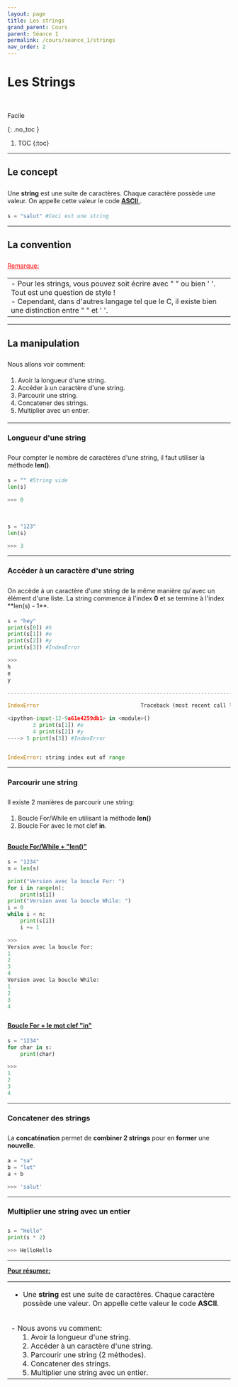 ```yaml
---
layout: page
title: Les strings
grand_parent: Cours
parent: Séance 1
permalink: /cours/seance_1/strings
nav_order: 2
---
```



<link rel="stylesheet" href="/css/placement-label.css">  
<link rel="shortcut icon" href="https://new-leaves.github.io/img/favicon/favicon.ico">

<div id="containerIntro">
<h1><b>Les Strings</b></h1> &nbsp; <p class="label label-green">Facile</p>   
</div>

{: .no_toc }
1. TOC
{:toc}

---

## Le concept


<div style="margin-top:0.7cm;margin-bottom:0.5cm">
Une <b>string</b> est une suite de caractères. Chaque caractère possède une valeur. On appelle cette valeur le code <a href="https://fr.wikipedia.org/wiki/American_Standard_Code_for_Information_Interchange" target="_blank"><b>ASCII</b> </a>.
</div>

```python
s = "salut" #Ceci est une string
```
---

##  La convention

<div style="margin-top:0.7cm;margin-bottom:0.5cm">
<font color = "red"> <u> Remarque: </u> </font>
</div>
<table><tr><td>
- Pour les strings, vous pouvez soit écrire avec " " ou bien ' '. Tout est une question de style !
<br>
- Cependant, dans d'autres langage tel que le C, il existe bien une distinction entre " " et ' '. 
</td></tr></table>

---

## La manipulation


<div style="margin-top:0.7cm;margin-bottom:0.5cm">
Nous allons voir comment:
</div>

<div style="margin-bottom:0.5cm">
<ol>
<li> Avoir la longueur d'une string.</li> 
<li> Accéder à un caractère d'une string.</li>
<li> Parcourir une string.</li>
<li> Concatener des strings.</li>
<li> Multiplier avec un entier.</li>
</ol>
</div>

---

### Longueur d'une string

<div style="margin-top:0.7cm;margin-bottom:0.5cm">
Pour compter le nombre de caractères d'une string, il faut utiliser la méthode <b>len()</b>.
</div>

```python
s = "" #String vide
len(s)
```
```python
>>> 0
```

<br>

```python
s = "123"
len(s)
```
```python
>>> 3
```

---

### Accéder à un caractère d'une string

<div style="margin-top:0.7cm;margin-bottom:0.5cm">
On accède à un caractère d'une string de la même manière qu'avec un élément d'une liste.
La string commence à l'index <b>0</b> et se termine à l'index **len(s) - 1**.
</div>

```python
s = "hey"
print(s[0]) #h
print(s[1]) #e
print(s[2]) #y
print(s[3]) #IndexError
```
```python
>>>
h
e
y

---------------------------------------------------------------------------

IndexError                                Traceback (most recent call last)

<ipython-input-12-9a61e4259db1> in <module>()
        3 print(s[1]) #e
        4 print(s[2]) #y
----> 5 print(s[3]) #IndexError


IndexError: string index out of range
```

---

### Parcourir une string

<div style="margin-top:0.7cm;margin-bottom:0.5cm">
Il existe 2 manières de parcourir une string:
</div>
<div style="margin-bottom:0.8cm">
<ol>
<li>Boucle For/While en utilisant la méthode <b>len()</b></li>
<li>Boucle For avec le mot clef <b>in</b>.</li>
</ol>
</div>

#### <u> Boucle For/While + "len()"</u>
<div style="margin-bottom:0.5cm">
</div>

```python
s = "1234"
n = len(s)

print("Version avec la boucle For: ")
for i in range(n):
    print(s[i])    
print("Version avec la boucle While: ")
i = 0
while i < n:
    print(s[i])
    i += 1
```
```python
>>>
Version avec la boucle For: 
1
2
3
4
Version avec la boucle While: 
1
2
3
4
```
<div style="margin-top:0.7cm">
</div>

#### <u> Boucle For + le mot clef "in"</u>

<div style="margin-bottom:0.5cm">
</div>

```python
s = "1234"
for char in s:
    print(char)
```
```python
>>>
1
2
3
4
```

---

### Concatener des strings

<div style="margin-top:0.7cm;margin-bottom:0.5cm">
La <b>concaténation</b> permet de <b>combiner 2 strings</b> pour en <b>former</b> une <b>nouvelle</b>.
</div>


```python
a = "sa"
b = "lut"
a + b
```
```python
>>> 'salut'
```

---

### Multiplier une string avec un entier
<div style="margin-top:0.7cm;margin-bottom:0.5cm">
</div>

```python
s = "Hello"
print(s * 2)
```
```python
>>> HelloHello
```

---

**<u> Pour résumer: </u>**
<table><tr><td>

- Une <b>string</b> est une suite de caractères. Chaque caractère possède une valeur. On appelle cette valeur le code <b>ASCII</b>.
<br>
- Nous avons vu comment:<br>
&nbsp;&nbsp;&nbsp;&nbsp;&nbsp;&nbsp;1. Avoir la longueur d'une string.<br>
&nbsp;&nbsp;&nbsp;&nbsp;&nbsp;&nbsp;2. Accéder à un caractère d'une string.<br>
&nbsp;&nbsp;&nbsp;&nbsp;&nbsp;&nbsp;3. Parcourir une string (2 méthodes).<br>
&nbsp;&nbsp;&nbsp;&nbsp;&nbsp;&nbsp;4. Concatener des strings.<br>
&nbsp;&nbsp;&nbsp;&nbsp;&nbsp;&nbsp;5. Multiplier une string avec un entier.
</td></tr></table>